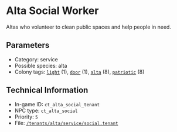 # Alta Social Worker

Altas who volunteer to clean public spaces and help people in need.

## Parameters

- Category: service
- Possible species: alta
- Colony tags: [`light`](https://ceterai.github.io/MyEnternia/Wiki/Tags/Light) (1), [`door`](https://ceterai.github.io/MyEnternia/Wiki/Tags/Door) (1), [`alta`](https://ceterai.github.io/MyEnternia/Wiki/Tags/Alta) (8), [`patriotic`](https://ceterai.github.io/MyEnternia/Wiki/Tags/Patriotic) (8)

## Technical Information

- In-game ID: `ct_alta_social_tenant`
- NPC type: `ct_alta_social`
- Priority: `5`
- File: [`/tenants/alta/service/social.tenant`](https://github.com/Ceterai/Enternia/blob/main/tenants/alta/service/social.tenant)
